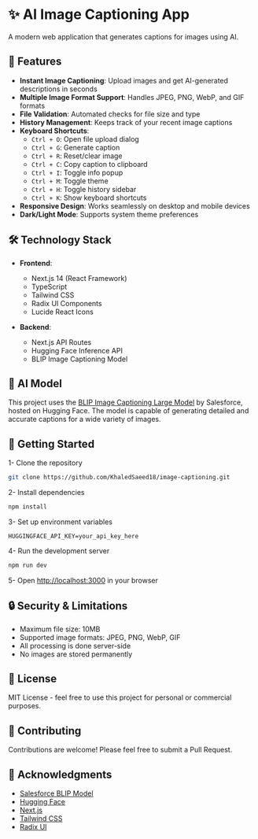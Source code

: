 # ✨ AI Image Captioning App

A modern web application that generates captions for images using AI.

## 🚀 Features

- **Instant Image Captioning**: Upload images and get AI-generated descriptions in seconds
- **Multiple Image Format Support**: Handles JPEG, PNG, WebP, and GIF formats
- **File Validation**: Automated checks for file size and type
- **History Management**: Keeps track of your recent image captions
- **Keyboard Shortcuts**:
  - `Ctrl + O`: Open file upload dialog
  - `Ctrl + G`: Generate caption
  - `Ctrl + R`: Reset/clear image
  - `Ctrl + C`: Copy caption to clipboard
  - `Ctrl + I`: Toggle info popup
  - `Ctrl + M`: Toggle theme
  - `Ctrl + H`: Toggle history sidebar
  - `Ctrl + K`: Show keyboard shortcuts
- **Responsive Design**: Works seamlessly on desktop and mobile devices
- **Dark/Light Mode**: Supports system theme preferences

## 🛠️ Technology Stack

- **Frontend**:
  - Next.js 14 (React Framework)
  - TypeScript
  - Tailwind CSS
  - Radix UI Components
  - Lucide React Icons

- **Backend**:
  - Next.js API Routes
  - Hugging Face Inference API
  - BLIP Image Captioning Model

## 🤖 AI Model

This project uses the [BLIP Image Captioning Large Model](https://huggingface.co/Salesforce/blip-image-captioning-large) by Salesforce, hosted on Hugging Face. The model is capable of generating detailed and accurate captions for a wide variety of images.

## 🚀 Getting Started

1- Clone the repository

```bash
git clone https://github.com/KhaledSaeed18/image-captioning.git
```

2- Install dependencies

```bash
npm install
```

3- Set up environment variables

```env
HUGGINGFACE_API_KEY=your_api_key_here
```

4- Run the development server

```bash
npm run dev
```

5- Open [http://localhost:3000](http://localhost:3000) in your browser

## 🔒 Security & Limitations

- Maximum file size: 10MB
- Supported image formats: JPEG, PNG, WebP, GIF
- All processing is done server-side
- No images are stored permanently

## 📝 License

MIT License - feel free to use this project for personal or commercial purposes.

## 🤝 Contributing

Contributions are welcome! Please feel free to submit a Pull Request.

## 🙏 Acknowledgments

- [Salesforce BLIP Model](https://huggingface.co/Salesforce/blip-image-captioning-large)
- [Hugging Face](https://huggingface.co/)
- [Next.js](https://nextjs.org/)
- [Tailwind CSS](https://tailwindcss.com/)
- [Radix UI](https://www.radix-ui.com/)
